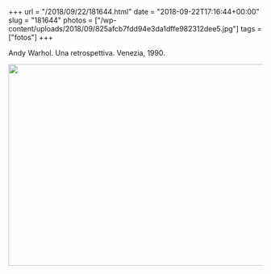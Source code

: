 +++
url = "/2018/09/22/181644.html"
date = "2018-09-22T17:16:44+00:00"
slug = "181644"
photos = ["/wp-content/uploads/2018/09/825afcb7fdd94e3da1dffe982312dee5.jpg"]
tags = ["fotos"]
+++

Andy Warhol. Una retrospettiva. Venezia, 1990.

<img src="/wp-content/uploads/2018/09/825afcb7fdd94e3da1dffe982312dee5.jpg" width="600" height="400" />

